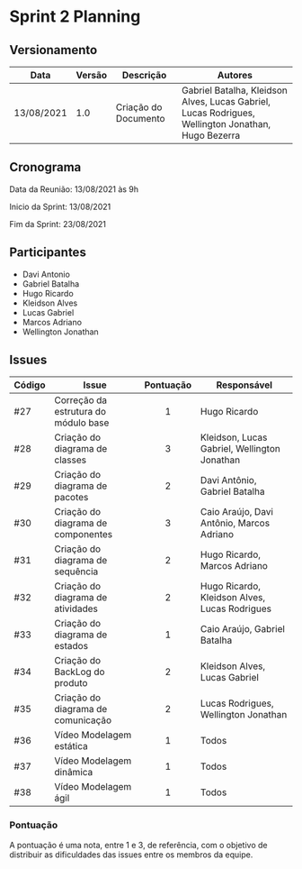 # Sprint 2 Planning 

## Versionamento
| Data | Versão | Descrição | Autores |
| -------- | -------- | -------- | ---|
|   13/08/2021   |  1.0    |  Criação do Documento    | Gabriel Batalha, Kleidson Alves, Lucas Gabriel, Lucas Rodrigues, Wellington Jonathan, Hugo Bezerra

## Cronograma
Data da Reunião: 13/08/2021 às 9h

Inicio da Sprint: 13/08/2021

Fim da Sprint: 23/08/2021

## Participantes

* Davi Antonio 
* Gabriel  Batalha 
* Hugo Ricardo 
* Kleidson Alves 
* Lucas Gabriel 
* Marcos Adriano 
* Wellington Jonathan 


## Issues

| Código | Issue | Pontuação | Responsável|
| ------- | -------- | :--------: | ---- |
| #27     | Correção da estrutura do módulo base | 1 | Hugo Ricardo|
| #28     | Criação do diagrama de classes | 3 | Kleidson, Lucas Gabriel, Wellington Jonathan|
| #29     | Criação do diagrama de pacotes | 2 | Davi Antônio, Gabriel Batalha
| #30     | Criação do diagrama de componentes | 3 | Caio Araújo, Davi Antônio, Marcos Adriano 
| #31     | Criação do diagrama de sequência | 2 | Hugo Ricardo, Marcos Adriano 
| #32     | Criação do diagrama de atividades | 2 | Hugo Ricardo, Kleidson Alves, Lucas Rodrigues |
| #33     | Criação do diagrama de estados | 1 | Caio Araújo, Gabriel Batalha
| #34     | Criação do BackLog do produto | 2 | Kleidson Alves, Lucas Gabriel
| #35     | Criação do diagrama de comunicação | 2 | Lucas Rodrigues, Wellington Jonathan
| #36     | Vídeo Modelagem estática | 1 | Todos |
| #37     | Vídeo Modelagem dinâmica | 1 | Todos |
| #38     | Vídeo Modelagem ágil     | 1 | Todos |


### Pontuação

A pontuação é uma nota, entre 1 e 3, de referência, com o objetivo de distribuir as dificuldades das issues entre os membros da equipe.